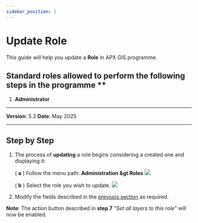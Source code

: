 ```yaml
---
sidebar_position: 2
---
```


# Update Role

This guide will help you update a **Role** in APX GIS programme.

## Standard roles allowed to perform the following steps in the programme **

1.	**Administrator**

------------

**Version**: 5.3
**Date**: May 2025

------------
## **Step by Step**

1. The process of **updating** a role begins considering a created one and displaying it:

    ( **a** ) Follow the menu path: 
        **Administration &gt Roles**      ![](/img/1.Roles/roles-update01.png)

    ( **b** ) Select the role you wish to update.    ![](/img/1.Roles/roles-update02.png)

2. Modify the fields described in the <u>[previuos section](01-create-role.md#step-by-step)</u> as required.

**Note**: The action button described in **step 7** <i>"Set all layers to this role"</i> will now be enabled.